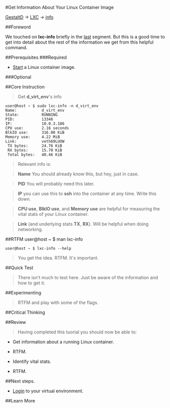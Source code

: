 #Get Information About Your Linux Container Image

[GestaltD](../README.md) → [LXC](./README.md) → [info](./info.md)

##Foreword

We touched on **lxc-info** briefly in the [last](./start.md) segment. 
But this is a good time to get into detail about the rest of the information 
we get from this helpful command.

##Prerequisites
###Required
* [Start](./start.md) a Linux container image.

###Optional

##Core Instruction
> Get **d_virt_env**'s info

    user@host ~ $ sudo lxc-info -n d_virt_env
    Name:           d_virt_env
    State:          RUNNING
    PID:            13346
    IP:             10.0.3.186
    CPU use:        2.16 seconds
    BlkIO use:      316.00 KiB
    Memory use:     4.22 MiB
    Link:           veth69LUOW
     TX bytes:      24.76 KiB
     RX bytes:      15.70 KiB
     Total bytes:   40.46 KiB

> Relevant info is:

> **Name** You should already know this, but hey, just in case.

> **PID** You will probably need this later.

> **IP** you can use this to **ssh** into the container at any time. 
> Write this down.

> **CPU use**, **BlkIO use**, and **Memory use** are helpful for measuring the 
> vital stats of your Linux container.

> **Link** (and underlying stats **TX**, **RX**). Will be helpful when doing networking.

##RTFM
    user@host ~ $ man lxc-info

    user@host ~ $ lxc-info --help

> You get the idea. RTFM. It's important.

##Quick Test
> There isn't much to test here. 
> Just be aware of the information and how to get it.

##Experimenting
> RTFM and play with some of the flags. 

##Critical Thinking

##Review
> Having completed this tuorial you should now be able to:

* Get information about a running Linux container.

* RTFM.

* Identify vital stats.

* RTFM.

##Next steps.
* [Login](./login.md) to your virtual environment.

##Learn More
